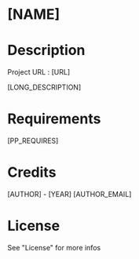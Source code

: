 # [NAME]

# Description

Project URL : [URL]

[LONG_DESCRIPTION]

# Requirements

[PP_REQUIRES]

# Credits

[AUTHOR] - [YEAR]
[AUTHOR_EMAIL]

# License



See "License" for more infos
